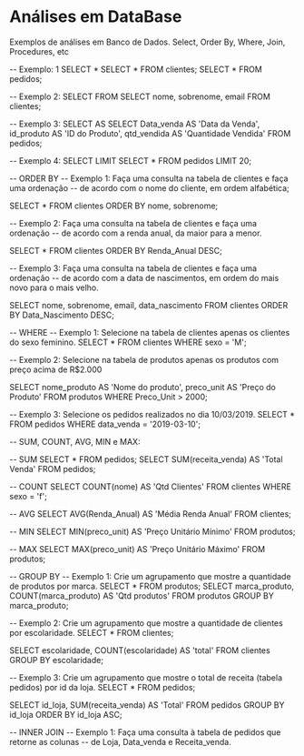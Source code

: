 # Análises em DataBase
Exemplos de análises em Banco de Dados. Select, Order By, Where, Join, Procedures, etc



-- Exemplo: 1 SELECT *
SELECT * FROM clientes;
SELECT * FROM pedidos;

-- Exemplo 2: SELECT FROM
SELECT nome, sobrenome, email FROM clientes;

-- Exemplo 3: SELECT AS
SELECT Data_venda AS 'Data da Venda', id_produto AS 'ID do Produto', qtd_vendida AS 'Quantidade Vendida' FROM pedidos;

-- Exemplo 4: SELECT LIMIT
SELECT * FROM pedidos LIMIT 20;

-- ORDER BY
-- Exemplo 1: Faça uma consulta na tabela de clientes e faça uma ordenação 
-- de acordo com o nome do cliente, em ordem alfabética; 

SELECT * 
FROM clientes
ORDER BY nome, sobrenome;

-- Exemplo 2: Faça uma consulta na tabela de clientes e faça uma ordenação 
-- de acordo com a renda anual, da maior para a menor.

SELECT *
FROM clientes
ORDER BY Renda_Anual DESC;

-- Exemplo 3: Faça uma consulta na tabela de clientes e faça uma ordenação
-- de acordo com a data de nascimentos, em ordem do mais novo para o mais velho.

SELECT nome, sobrenome, email, data_nascimento
FROM clientes
ORDER BY Data_Nascimento DESC;

-- WHERE
-- Exemplo 1: Selecione na tabela de clientes apenas os clientes do sexo feminino.
SELECT * FROM clientes
WHERE sexo = 'M';

-- Exemplo 2: Selecione na tabela de produtos apenas os produtos com preço acima de R$2.000

SELECT nome_produto AS 'Nome do produto', preco_unit AS 'Preço do Produto' 
FROM produtos
WHERE Preco_Unit > 2000;

-- Exemplo 3: Selecione os pedidos realizados no dia 10/03/2019.
SELECT * FROM pedidos
WHERE data_venda = '2019-03-10';

-- SUM, COUNT, AVG, MIN e MAX:

-- SUM
SELECT * FROM pedidos; 
SELECT SUM(receita_venda) AS 'Total Venda' FROM pedidos;

-- COUNT
SELECT COUNT(nome) AS 'Qtd Clientes' FROM clientes
WHERE sexo = 'f';

-- AVG
SELECT AVG(Renda_Anual) AS 'Média Renda Anual' FROM clientes; 

-- MIN 
SELECT MIN(preco_unit) AS 'Preço Unitário Mínimo' FROM produtos;

-- MAX 
SELECT MAX(preco_unit) AS 'Preço Unitário Máximo' FROM produtos;

-- GROUP BY
-- Exemplo 1: Crie um agrupamento que mostre a quantidade de produtos por marca.
SELECT * FROM produtos;
SELECT marca_produto, COUNT(marca_produto) AS 'Qtd produtos' 
FROM produtos
GROUP BY marca_produto;

-- Exemplo 2: Crie um agrupamento que mostre a quantidade de clientes por escolaridade.
SELECT * FROM clientes;

SELECT escolaridade, COUNT(escolaridade) AS 'total' FROM clientes
GROUP BY escolaridade;

-- Exemplo 3: Crie um agrupamento que mostre o total de receita (tabela pedidos) por id da loja.
SELECT * FROM pedidos;

SELECT id_loja, SUM(receita_venda) AS 'Total' FROM pedidos
GROUP BY id_loja ORDER BY id_loja ASC;

-- INNER JOIN
-- Exemplo 1: Faça uma consulta à tabela de pedidos que retorne as colunas
-- de Loja, Data_venda e Receita_venda.


